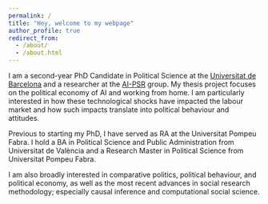 ```yaml
---
permalink: /
title: "Hey, welcome to my webpage"
author_profile: true
redirect_from: 
  - /about/
  - /about.html
---
```


I am a second-year PhD Candidate in Political Science at the [Universitat de Barcelona](https://web.ub.edu/es/inicio) and a researcher at the [AI-PSR](http://aipsr.net/) group. My thesis project focuses on the political economy of AI and working from home. I am particularly interested in how these technological shocks have impacted the labour market and how such impacts translate into political behaviour and attitudes.

Previous to starting my PhD, I have served as RA at the Universitat Pompeu Fabra. I hold a BA in Political Science and Public Administration from Universitat de València and a Research Master in Political Science from Universitat Pompeu Fabra.

I am also broadly interested in comparative politics, political behaviour, and political economy, as well as the most recent advances in social research methodology; especially causal inference and computational social science.


